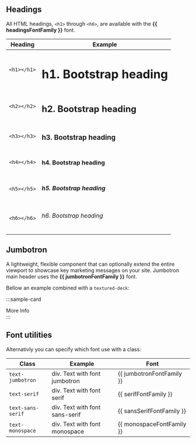 ## Headings

All HTML headings, `<h1>` through `<h6>`, are available with the <strong>{{ headingsFontFamily }}</strong> font.

Heading | Example
--- | ---
`<h1></h1>` | <h1>h1. Bootstrap heading</h1>
`<h2></h2>` | <h2>h2. Bootstrap heading</h2>
`<h3></h3>` | <h3>h3. Bootstrap heading</h3>
`<h4></h4>` | <h4>h4. Bootstrap heading</h4>
`<h5></h5>` | <h5>h5. Bootstrap heading</h5>
`<h6></h6>` | <h6>h6. Bootstrap heading</h6>

## Jumbotron

A lightweight, flexible component that can optionally extend the entire viewport to showcase key marketing messages on your site. Jumbotron main header uses the <strong>{{ jumbotronFontFamily }}</strong> font.

Bellow an example combined with a  `textured-deck`:

:::sample-card
<div>
  <textured-deck black value="brick">
    <b-jumbotron header="ICIJ" lead="For more information visit ICIJ website" bg-variant="transparent" class="m-0">
      <b-button variant="primary" href="https://icij.org">More Info</b-button>
    </b-jumbotron>
  </textured-deck>
</div>
:::

## Font utilities

Alternativly you can specify which font use with a class:


Class | Example | Font
--- | --- | ---
`text-jumbotron` | <div class="text-jumbotron">div. Text with font jumbotron</div> | {{ jumbotronFontFamily }}
`text-serif` | <div class="text-serif">div. Text with font serif</div> | {{ serifFontFamily }}
`text-sans-serif` | <div class="text-sans-serif">div. Text with font sans-serif</div> | {{ sansSerifFontFamily }}
`text-monospace` | <div class="text-monospace">div. Text with font monospace</div> | {{ monospaceFontFamily }}

<script>
  import { get, trim } from 'lodash'
  import mainVariables from '@/styles/variables.scss?sass-vars'

  export default {
    computed: {
      headingsFontFamily () {
        return this.getFontValue("$headings-font-family")
      },
      jumbotronFontFamily () {
        return this.getFontValue("$jumbotron-font-family")
      },
      serifFontFamily () {
        return this.getFontValue("$font-family-serif")
      },
      sansSerifFontFamily () {
        return this.getFontValue("$font-family-sans-serif")
      },
      monospaceFontFamily () {
        return this.getFontValue("$font-family-monospace")
      }
    },
    methods: {
      getFontValue (name) {
        const [ font ] = get(mainVariables, name, [null])
        return trim(font, '\'"')
      }
    }
  }
</script>
